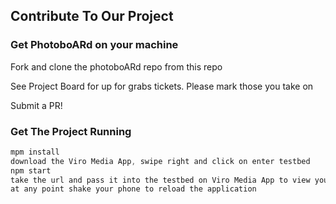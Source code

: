<!-- <p align='center'>
<img src='./assets/squrlheader.png' width=100%>
</p> -->
<!-- ### Connect Your Database and Visualize Your KPI's In An Interactive Dashboard
<p align='left'> 
<img src='./assets/gifv3.gif' width=560 height=361/>
</p>

### Create As Many Tables And Columns As You Want 
### & Download 100+ Million Rows of Unique Data To A SQL File
<p align='left'> 
<img src='./assets/finalGif2.gif' width=560 height=361/>
</p> -->

## Contribute To Our Project
### Get PhotoboARd on your machine
<p>Fork and clone the photoboARd repo from this repo</p>
<p>See Project Board for up for grabs tickets. Please mark those you take on</p>
<p>Submit a PR!</p>

### Get The Project Running
```js
mpm install
download the Viro Media App, swipe right and click on enter testbed
npm start
take the url and pass it into the testbed on Viro Media App to view your dev enviornment
at any point shake your phone to reload the application
```